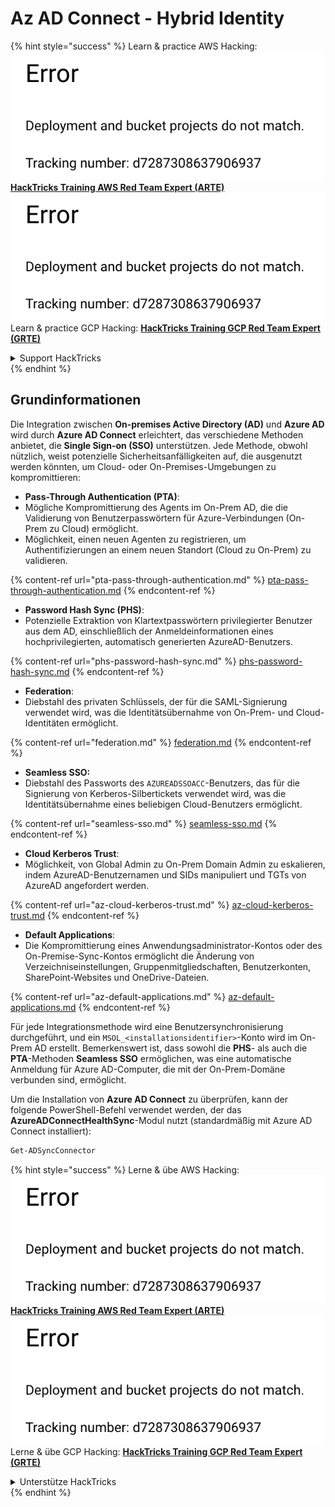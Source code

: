 # Az AD Connect - Hybrid Identity

{% hint style="success" %}
Learn & practice AWS Hacking:<img src="../../../../.gitbook/assets/image (1) (1).png" alt="" data-size="line">[**HackTricks Training AWS Red Team Expert (ARTE)**](https://training.hacktricks.xyz/courses/arte)<img src="../../../../.gitbook/assets/image (1) (1).png" alt="" data-size="line">\
Learn & practice GCP Hacking: <img src="../../../../.gitbook/assets/image (2).png" alt="" data-size="line">[**HackTricks Training GCP Red Team Expert (GRTE)**<img src="../../../../.gitbook/assets/image (2).png" alt="" data-size="line">](https://training.hacktricks.xyz/courses/grte)

<details>

<summary>Support HackTricks</summary>

* Check the [**subscription plans**](https://github.com/sponsors/carlospolop)!
* **Join the** 💬 [**Discord group**](https://discord.gg/hRep4RUj7f) or the [**telegram group**](https://t.me/peass) or **follow** us on **Twitter** 🐦 [**@hacktricks\_live**](https://twitter.com/hacktricks\_live)**.**
* **Share hacking tricks by submitting PRs to the** [**HackTricks**](https://github.com/carlospolop/hacktricks) and [**HackTricks Cloud**](https://github.com/carlospolop/hacktricks-cloud) github repos.

</details>
{% endhint %}

## Grundinformationen

Die Integration zwischen **On-premises Active Directory (AD)** und **Azure AD** wird durch **Azure AD Connect** erleichtert, das verschiedene Methoden anbietet, die **Single Sign-on (SSO)** unterstützen. Jede Methode, obwohl nützlich, weist potenzielle Sicherheitsanfälligkeiten auf, die ausgenutzt werden könnten, um Cloud- oder On-Premises-Umgebungen zu kompromittieren:

* **Pass-Through Authentication (PTA)**:
* Mögliche Kompromittierung des Agents im On-Prem AD, die die Validierung von Benutzerpasswörtern für Azure-Verbindungen (On-Prem zu Cloud) ermöglicht.
* Möglichkeit, einen neuen Agenten zu registrieren, um Authentifizierungen an einem neuen Standort (Cloud zu On-Prem) zu validieren.

{% content-ref url="pta-pass-through-authentication.md" %}
[pta-pass-through-authentication.md](pta-pass-through-authentication.md)
{% endcontent-ref %}

* **Password Hash Sync (PHS)**:
* Potenzielle Extraktion von Klartextpasswörtern privilegierter Benutzer aus dem AD, einschließlich der Anmeldeinformationen eines hochprivilegierten, automatisch generierten AzureAD-Benutzers.

{% content-ref url="phs-password-hash-sync.md" %}
[phs-password-hash-sync.md](phs-password-hash-sync.md)
{% endcontent-ref %}

* **Federation**:
* Diebstahl des privaten Schlüssels, der für die SAML-Signierung verwendet wird, was die Identitätsübernahme von On-Prem- und Cloud-Identitäten ermöglicht.

{% content-ref url="federation.md" %}
[federation.md](federation.md)
{% endcontent-ref %}

* **Seamless SSO:**
* Diebstahl des Passworts des `AZUREADSSOACC`-Benutzers, das für die Signierung von Kerberos-Silbertickets verwendet wird, was die Identitätsübernahme eines beliebigen Cloud-Benutzers ermöglicht.

{% content-ref url="seamless-sso.md" %}
[seamless-sso.md](seamless-sso.md)
{% endcontent-ref %}

* **Cloud Kerberos Trust**:
* Möglichkeit, von Global Admin zu On-Prem Domain Admin zu eskalieren, indem AzureAD-Benutzernamen und SIDs manipuliert und TGTs von AzureAD angefordert werden.

{% content-ref url="az-cloud-kerberos-trust.md" %}
[az-cloud-kerberos-trust.md](az-cloud-kerberos-trust.md)
{% endcontent-ref %}

* **Default Applications**:
* Die Kompromittierung eines Anwendungsadministrator-Kontos oder des On-Premise-Sync-Kontos ermöglicht die Änderung von Verzeichniseinstellungen, Gruppenmitgliedschaften, Benutzerkonten, SharePoint-Websites und OneDrive-Dateien.

{% content-ref url="az-default-applications.md" %}
[az-default-applications.md](az-default-applications.md)
{% endcontent-ref %}

Für jede Integrationsmethode wird eine Benutzersynchronisierung durchgeführt, und ein `MSOL_<installationsidentifier>`-Konto wird im On-Prem AD erstellt. Bemerkenswert ist, dass sowohl die **PHS**- als auch die **PTA**-Methoden **Seamless SSO** ermöglichen, was eine automatische Anmeldung für Azure AD-Computer, die mit der On-Prem-Domäne verbunden sind, ermöglicht.

Um die Installation von **Azure AD Connect** zu überprüfen, kann der folgende PowerShell-Befehl verwendet werden, der das **AzureADConnectHealthSync**-Modul nutzt (standardmäßig mit Azure AD Connect installiert):
```powershell
Get-ADSyncConnector
```
{% hint style="success" %}
Lerne & übe AWS Hacking:<img src="../../../../.gitbook/assets/image (1) (1).png" alt="" data-size="line">[**HackTricks Training AWS Red Team Expert (ARTE)**](https://training.hacktricks.xyz/courses/arte)<img src="../../../../.gitbook/assets/image (1) (1).png" alt="" data-size="line">\
Lerne & übe GCP Hacking: <img src="../../../../.gitbook/assets/image (2).png" alt="" data-size="line">[**HackTricks Training GCP Red Team Expert (GRTE)**<img src="../../../../.gitbook/assets/image (2).png" alt="" data-size="line">](https://training.hacktricks.xyz/courses/grte)

<details>

<summary>Unterstütze HackTricks</summary>

* Überprüfe die [**Abonnementpläne**](https://github.com/sponsors/carlospolop)!
* **Tritt der** 💬 [**Discord-Gruppe**](https://discord.gg/hRep4RUj7f) oder der [**Telegram-Gruppe**](https://t.me/peass) bei oder **folge** uns auf **Twitter** 🐦 [**@hacktricks\_live**](https://twitter.com/hacktricks\_live)**.**
* **Teile Hacking-Tricks, indem du PRs zu den** [**HackTricks**](https://github.com/carlospolop/hacktricks) und [**HackTricks Cloud**](https://github.com/carlospolop/hacktricks-cloud) GitHub-Repos einreichst.

</details>
{% endhint %}

